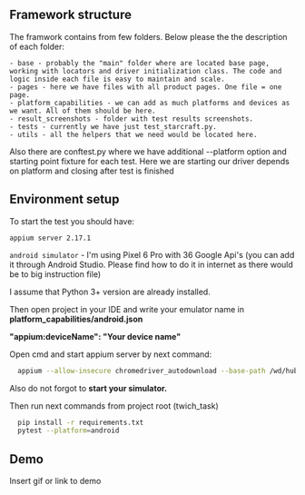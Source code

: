 ## Framework structure

The framwork contains from few folders. Below please the the description of each folder:

	- base - probably the "main" folder where are located base page, working with locators and driver initialization class. The code and logic inside each file is easy to maintain and scale.
	- pages - here we have files with all product pages. One file = one page.
	- platform_capabilities - we can add as much platforms and devices as we want. All of them should be here.
	- result_screenshots - folder with test results screenshots.
	- tests - currently we have just test_starcraft.py.
	- utils - all the helpers that we need would be located here.


Also there are conftest.py where we have additional --platform option and starting point fixture for each test. Here we are starting our driver depends on platform and closing after test is finished

## Environment setup

To start the test you should have: 

`appium server 2.17.1` 

`android simulator` - I'm using Pixel 6 Pro with 36 Google Api's (you can add it through Android Studio. Please find how to do it in internet as there would be to big instruction file)

I assume that Python 3+ version are already installed.

Then open project in your IDE and write your emulator name in **platform_capabilities/android.json**

**"appium:deviceName": "Your device name"**

Open cmd and start appium server by next command:

```bash
  appium --allow-insecure chromedriver_autodownload --base-path /wd/hub
```

Also do not forgot to **start your simulator.**


Then run next commands from project root (twich_task)

```bash
  pip install -r requirements.txt
  pytest --platform=android
```

## Demo

Insert gif or link to demo